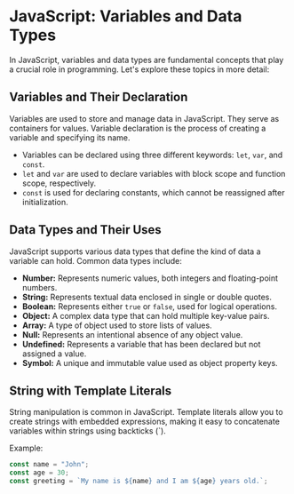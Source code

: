 # JavaScript: Variables and Data Types

In JavaScript, variables and data types are fundamental concepts that play a crucial role in programming. Let's explore these topics in more detail:

## Variables and Their Declaration

Variables are used to store and manage data in JavaScript. They serve as containers for values. Variable declaration is the process of creating a variable and specifying its name.

- Variables can be declared using three different keywords: `let`, `var`, and `const`.
- `let` and `var` are used to declare variables with block scope and function scope, respectively.
- `const` is used for declaring constants, which cannot be reassigned after initialization.

## Data Types and Their Uses

JavaScript supports various data types that define the kind of data a variable can hold. Common data types include:

- **Number:** Represents numeric values, both integers and floating-point numbers.
- **String:** Represents textual data enclosed in single or double quotes.
- **Boolean:** Represents either `true` or `false`, used for logical operations.
- **Object:** A complex data type that can hold multiple key-value pairs.
- **Array:** A type of object used to store lists of values.
- **Null:** Represents an intentional absence of any object value.
- **Undefined:** Represents a variable that has been declared but not assigned a value.
- **Symbol:** A unique and immutable value used as object property keys.

## String with Template Literals

String manipulation is common in JavaScript. Template literals allow you to create strings with embedded expressions, making it easy to concatenate variables within strings using backticks (\`).

Example:
```javascript
const name = "John";
const age = 30;
const greeting = `My name is ${name} and I am ${age} years old.`;

